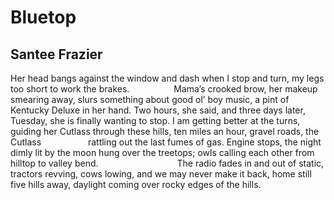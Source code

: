 # Bluetop
## Santee Frazier
Her head bangs against the window
and dash when I stop and turn,
my legs too short to work
the brakes.
                 Mama’s crooked
brow, her makeup smearing away,
slurs something about good
ol’ boy music, a pint of Kentucky
Deluxe in her hand. Two hours,
she said, and three days later,
Tuesday, she is finally wanting
to stop. I am getting better
at the turns, guiding her
Cutlass through these hills,
ten miles an hour, gravel roads,
the Cutlass
                  rattling out the last
fumes of gas. Engine stops,
the night dimly lit by the moon
hung over the treetops;
owls calling each other from
hilltop to valley bend.
                               The radio
fades in and out of static,
tractors revving, cows lowing,
and we may never make it back,
home still five hills away, daylight
coming over rocky edges of the hills.